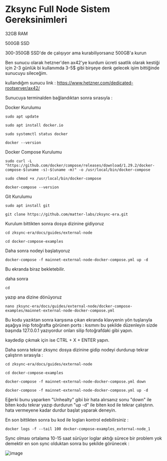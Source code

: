 # Zksync Full Node Sistem Gereksinimleri
32GB RAM 

500GB SSD 

300-350GB SSD'de de çalışıyor ama kurabiliyorsanız 500GB'a kurun

Ben sunucu olarak hetzner'den ax42'ye kurdum ücreti saatlik olarak kestiği için 2-3 günlük bi kullanımda 3-5$ gibi birşeye denk gelecek işim bittiğinde sunucuyu sileceğim.

kullandığım sunucu link : https://www.hetzner.com/dedicated-rootserver/ax42/

Sunucuya terminalden bağlandıktan sonra sırasıyla :

Docker Kurulumu
```
sudo apt update
```
```
sudo apt install docker.io
```
```
sudo systemctl status docker
```
```
docker --version
```

Docker Compose Kurulumu
```
sudo curl -L "https://github.com/docker/compose/releases/download/1.29.2/docker-compose-$(uname -s)-$(uname -m)" -o /usr/local/bin/docker-compose
```
```
sudo chmod +x /usr/local/bin/docker-compose
```
```
docker-compose --version
```

Git Kurulumu
```
sudo apt install git
```
```
git clone https://github.com/matter-labs/zksync-era.git
```
Kurulum bittikten sonra dosya dizinine gidiyoruz
```
cd zksync-era/docs/guides/external-node
```
```
cd docker-compose-examples
```

Daha sonra nodeyi başlatıyoruz
```
docker-compose -f mainnet-external-node-docker-compose.yml up -d
```
Bu ekranda biraz bekletebilir.

daha sonra 

```
cd
```
yazıp ana dizine dönüyoruz 
```
nano zksync-era/docs/guides/external-node/docker-compose-examples/mainnet-external-node-docker-compose.yml
```
Bu kodu yazıktan sonra karşısına çıkan ekranda klavyenin yön tuşlarıyla aşağıya inip fotoğrafta görünen ports : kısmını bu şekilde düzenleyin
sizde başında 127.0.0.1 yazıyordur onları silip fotoğrafdaki gibi yapın.

kaydedip çıkmak için ise CTRL + X + ENTER yapın.

Daha sonra tekrar zksync dosya dizinine gidip nodeyi durdurup tekrar çalıştırın sırasıyla :

```
cd zksync-era/docs/guides/external-node
```
```
cd docker-compose-examples
```
```
docker-compose -f mainnet-external-node-docker-compose.yml down
```
```
docker-compose -f mainnet-external-node-docker-compose.yml up -d
```
Eğerki bunu yaparken "Unhealty" gibi bir hata alırsanız sonu "down" ile biten kodu tekrar yazıp durdurun "up -d" ile biten kod ile tekrar çalıştırın.
hata vermeyene kadar durdur başlat yaparak deneyin.

En son bittikten sonra bu kod ile logları kontrol edebilirsiniz :
```
docker logs -f --tail 100 docker-compose-examples_external-node_1
```

Sync olması ortalama 10-15 saat sürüyor loglar aktığı sürece bir problem yok demektir en son sync olduktan sonra bu şekilde görünecek :

![image](https://github.com/DoganSoley/zksync-node/assets/110679236/1968088f-2079-44a4-a129-087e12949db6)

